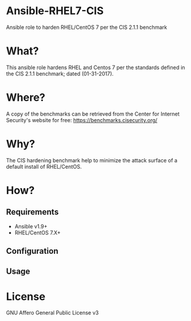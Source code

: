 # Ansible-RHEL7-CIS
Ansible role to harden RHEL/CentOS 7 per the CIS 2.1.1 benchmark

# What?
This ansible role hardens RHEL and Centos 7 per the standards defined in the CIS 2.1.1 benchmark; dated (01-31-2017).

# Where?
A copy of the benchmarks can be retrieved from the Center for Internet Security's website for free:
https://benchmarks.cisecurity.org/

# Why?
The CIS hardening benchmark help to minimize the attack surface of a default install of RHEL/CentOS.

# How?

## Requirements
* Ansible v1.9+
* RHEL/CentOS 7.X+

## Configuration

## Usage

# License
GNU Affero General Public License v3
